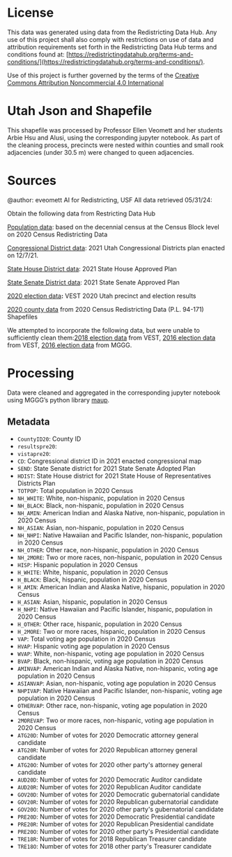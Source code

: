 # License
This data was generated using data from the Redistricting Data Hub.  Any use of this project shall also comply with restrictions on use of data and attribution requirements set forth in the Redistricting Data Hub terms and conditions found at: [https://redistrictingdatahub.org/terms-and-conditions/](https://redistrictingdatahub.org/terms-and-conditions/).

Use of this project is further governed by the terms of the [Creative Commons Attribution Noncommercial 4.0 International](https://creativecommons.org/licenses/by-nc/4.0/legalcode.en)

# Utah Json and Shapefile

This shapefile was processed by Professor Ellen Veomett and her students Arbie Hsu and Alusi, using the corresponding jupyter notebook. As part of the cleaning process, precincts were nested within counties and small rook adjacencies (under 30.5 m) were changed to queen adjacencies.

# **Sources**
@author: eveomett AI for Redistricting, USF All data retrieved 05/31/24:

Obtain the following data from Restricting Data Hub

[Population data](https://redistrictingdatahub.org/dataset/Utah-block-pl-94171-2020-by-table/): based on the decennial census at the Census Block level on 2020 Census Redistricting Data

[Congressional District data](https://redistrictingdatahub.org/dataset/2021-utah-cong-adopted-plan/): 2021 Utah Congressional Districts plan enacted on 12/7/21.

[State House District data](https://redistrictingdatahub.org/dataset/2021-utah-state-house-adopted-plan/): 2021 State House Approved Plan

[State Senate District data](https://redistrictingdatahub.org/dataset/2021-utah-state-senate-adopted-plan/): 2021 State Senate Approved Plan

[2020 election data](https://redistrictingdatahub.org/dataset/vest-2020-utah-precinct-boundaries-and-election-results-shapefile/)**:**  VEST 2020 Utah precinct and election results

[2020 county data](https://redistrictingdatahub.org/dataset/utah-county-pl-94171-2020/)  from 2020 Census Redistricting Data (P.L. 94-171) Shapefiles

We attempted to incorporate the following data, but were unable to sufficiently clean them:[2018 election data](https://redistrictingdatahub.org/dataset/vest-2018-utah-precinct-and-election-results/) from VEST, [2016 election data](https://redistrictingdatahub.org/dataset/vest-2016-utah-precinct-and-election-results/) from VEST, [2016 election data](https://redistrictingdatahub.org/dataset/mggg-utah-precincts-and-election-results/) from MGGG.

# **Processing**

Data were cleaned and aggregated in the corresponding jupyter notebook using MGGG’s python library [maup](https://github.com/mggg/maup).

## Metadata
- `CountyID20`: County ID
- `resultspre20`:
- `vistapre20`: 
- `CD`: Congressional district ID in 2021 enacted congressional map
- `SEND`: State Senate district for 2021 State Senate Adopted Plan
- `HDIST`: State House district for 2021 State House of Representatives Districts Plan
- `TOTPOP`: Total population in 2020 Census
- `NH_WHITE`: White, non-hispanic, population in 2020 Census
- `NH_BLACK`: Black, non-hispanic, population in 2020 Census
- `NH_AMIN`: American Indian and Alaska Native, non-hispanic, population in 2020 Census
- `NH_ASIAN`: Asian, non-hispanic, population in 2020 Census
- `NH_NHPI`: Native Hawaiian and Pacific Islander, non-hispanic, population in 2020 Census
- `NH_OTHER`: Other race, non-hispanic, population in 2020 Census
- `NH_2MORE`: Two or more races, non-hispanic, population in 2020 Census
- `HISP`: Hispanic population in 2020 Census
- `H_WHITE`: White, hispanic, population in 2020 Census
- `H_BLACK`: Black, hispanic, population in 2020 Census
- `H_AMIN`: American Indian and Alaska Native, hispanic, population in 2020 Census
- `H_ASIAN`: Asian, hispanic, population in 2020 Census
- `H_NHPI`: Native Hawaiian and Pacific Islander, hispanic, population in 2020 Census
- `H_OTHER`: Other race, hispanic, population in 2020 Census
- `H_2MORE`: Two or more races, hispanic, population in 2020 Census
- `VAP`: Total voting age population in 2020 Census
- `HVAP`: Hispanic voting age population in 2020 Census
- `WVAP`: White, non-hispanic, voting age population in 2020 Census
- `BVAP`: Black, non-hispanic, voting age population in 2020 Census
- `AMINVAP`: American Indian and Alaska Native, non-hispanic, voting age population in 2020 Census
- `ASIANVAP`: Asian, non-hispanic, voting age population in 2020 Census
- `NHPIVAP`: Native Hawaiian and Pacific Islander, non-hispanic, voting age population in 2020 Census
- `OTHERVAP`: Other race, non-hispanic, voting age population in 2020 Census
- `2MOREVAP`: Two or more races, non-hispanic, voting age population in 2020 Census
- `ATG20D`: Number of votes for 2020 Democratic attorney general candidate
- `ATG20R`: Number of votes for 2020 Republican attorney general candidate
- `ATG20O`: Number of votes for 2020 other party's attorney general candidate
- `AUD20D`: Number of votes for 2020 Democratic Auditor candidate
- `AUD20R`: Number of votes for 2020 Republican Auditor candidate
- `GOV20D`: Number of votes for 2020 Democratic gubernatorial candidate
- `GOV20R`: Number of votes for 2020 Republican gubernatorial candidate
- `GOV20O`: Number of votes for 2020 other party's gubernatorial candidate
- `PRE20D`: Number of votes for 2020 Democratic Presidential candidate
- `PRE20R`: Number of votes for 2020 Republican Presidential candidate
- `PRE20O`: Number of votes for 2020 other party's  Presidential candidate
- `TRE18R`: Number of votes for 2018 Republican Treasurer candidate
- `TRE18O`: Number of votes for 2018 other party's Treasurer candidate
